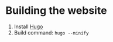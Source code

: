 # Building the website
1. Install [Hugo](https://gohugo.io/installation/) 
2. Build command:
`hugo --minify`

